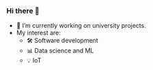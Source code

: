 ### Hi there 👋


- 🔭 I’m currently working on university projects.
- My interest are:
  - 🛠️ Software development
  - 📊 Data science and ML
  - 💡 IoT
<!-- - 🌱 I’m currently learning Vue.js and the javascript enviroment -->

